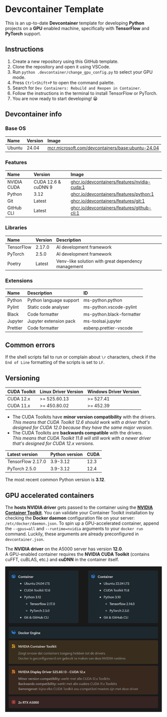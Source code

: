 # Devcontainer Template

This is an up-to-date **Devcontainer** template for developing **Python** projects on a **GPU** enabled machine, specifically with **TensorFlow** and **PyTorch** support.

## Instructions

1. Create a new repository using this GitHub template.
2. Clone the repository and open it using VSCode.
3. Run `python .devcontainer/change_gpu_config.py` to select your GPU mode.
4. Press `Ctrl+Shift+P` to open the command palette.
5. Search for `Dev Containers: Rebuild and Reopen in Container`.
6. Follow the instructions in the terminal to install TensorFlow or PyTorch.
7. You are now ready to start developing! 😀

## Devcontainer info

### Base OS

| Name   | Version | Image                                                                                                                  |
| :----- | :------ | :--------------------------------------------------------------------------------------------------------------------- |
| Ubuntu | 24.04   | [mcr.microsoft.com/devcontainers/base:ubuntu-24.04](https://github.com/devcontainers/images/tree/main/src/base-ubuntu) |

### Features

| Name        | Version             | Image                                                                                                               |
| :---------- | :------------------ | :------------------------------------------------------------------------------------------------------------------ |
| NVIDIA CUDA | CUDA 12.6 & cuDNN 9 | [ghcr.io/devcontainers/features/nvidia-cuda:1](https://github.com/devcontainers/features/tree/main/src/nvidia-cuda) |
| Python      | 3.12                | [ghcr.io/devcontainers/features/python:1](https://github.com/devcontainers/features/tree/main/src/python)           |
| Git         | Latest              | [ghcr.io/devcontainers/features/git:1](https://github.com/devcontainers/features/tree/main/src/git)                 |
| GitHub CLI  | Latest              | [ghcr.io/devcontainers/features/github-cli:1](https://github.com/devcontainers/features/tree/main/src/github-cli)   |

### Libraries

| Name       | Version | Description                                         |
| :--------- | :------ | :-------------------------------------------------- |
| TensorFlow | 2.17.0  | AI development framework                            |
| PyTorch    | 2.5.0   | AI development framework                            |
| Poetry     | Latest  | Venv-like solution with great dependency management |

### Extensions

| Name     | Description             | ID                        |
| :------- | :---------------------- | :------------------------ |
| Python   | Python language support | ms-python.python          |
| Pylint   | Static code analyser    | ms-python.vscode-pylint   |
| Black    | Code formatter          | ms-python.black-formatter |
| Jupyter  | Jupyter extension pack  | ms-toolsai.jupyter        |
| Prettier | Code formatter          | esbenp.prettier-vscode    |

## Common errors

If the shell scripts fail to run or complain about `\r` characters, check if the `End of Line` formatting of the scripts is set to `LF`.

## Versioning

| CUDA Toolkit | Linux Driver Version | Windows Driver Version |
| :----------- | :------------------- | :--------------------- |
| CUDA 12.x    | >= 525.60.13         | >= 527.41              |
| CUDA 11.x    | >= 450.80.02         | >= 452.39              |

- The CUDA Toolkits have **minor version compatibility** with the drivers.<br/>
  _This means that CUDA Toolkit 12.6 should work with a driver that's designed for CUDA 12.0 because they have the same major version._
- The CUDA Toolkits are **backwards compatible** with the drivers.<br/>
  _This means that CUDA Toolkit 11.8 will still work with a newer driver that's designed for CUDA 12.x versions._

| Latest version    | Python version | CUDA |
| :---------------- | :------------- | :--- |
| TensorFlow 2.17.0 | 3.9-3.12       | 12.3 |
| PyTorch 2.5.0     | 3.9-3.12       | 12.4 |

The most recent common Python version is **3.12**.

## GPU accelerated containers

The **hosts NVIDIA driver** gets passed to the container using the **[NVIDIA Container Toolkit](https://docs.nvidia.com/datacenter/cloud-native/container-toolkit/latest/index.html)**.
You can validate your Container Toolkit installation by checking the **Docker daemon** configuration file on your server: `/etc/docker/daemon.json`.
To spin up a GPU-accelerated container, append the `--gpus=all` and `--runtime=nvidia` arguments to your `docker run` command.
Luckily, these arguments are already preconfigured in `devcontainer.json`.

The **NVIDIA driver** on the A5000 server has version **12.0**.<br/>
A GPU-enabled container requires the **NVIDIA CUDA Toolkit** (contains cuFFT, cuBLAS, etc.) and **cuDNN** in the container itself.<br/>

![CUDA stack](../.github/cuda_stack.png)
